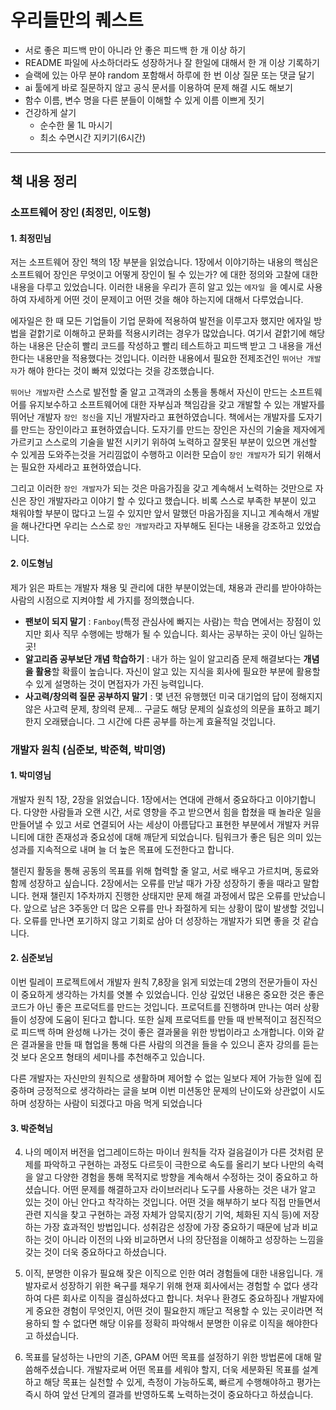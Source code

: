 # 우리들만의 퀘스트

- 서로 좋은 피드백 만이 아니라 안 좋은 피드백 한 개 이상 하기
- README 파일에 사소하더라도 성장하거나 잘 한일에 대해서 한 개 이상 기록하기
- 슬랙에 있는 아무 분야 random 포함해서 하루에 한 번 이상 질문 또는 댓글 달기
- ai 툴에게 바로 질문하지 않고 공식 문서를 이용하여 문제 해결 시도 해보기
- 함수 이름, 변수 명을 다른 분들이 이해할 수 있게 이름 이쁘게 짓기
- 건강하게 살기
  - 순수한 물 1L 마시기
  - 최소 수면시간 지키기(6시간)

---

## 책 내용 정리

### 소프트웨어 장인 (최정민, 이도형)

#### 1. 최정민님

저는 소프트웨어 장인 책의 1장 부분을 읽었습니다. 1장에서 이야기하는 내용의 핵심은 소프트웨어 장인은 무엇이고 어떻게 장인이 될 수 있는가? 에 대한 정의와 고찰에 대한 내용을 다루고 있었습니다. 이러한 내용을
우리가 흔히 알고 있는 `에자일 `을 예시로 사용하여 자세하게 어떤 것이 문제이고 어떤 것을 해야 하는지에 대해서 다루었습니다.

에자일은 한 때 모든 기업들이 기업 문화에 적용하여 발전을 이루고자 했지만 에자일 방법을 겉핡기로 이해하고 문화를 적용시키려는 경우가 많았습니다. 여기서 겉핡기에 해당하는 내용은 단순히 빨리 코드를 작성하고 빨리
테스트하고 피드백 받고 그 내용을 개선한다는 내용만을 적용했다는 것입니다. 이러한 내용에서 필요한 전제조건인 `뛰어난 개발자`가 해야 한다는 것이 빠져 있었다는 것을 강조했습니다.

`뛰어난 개발자`란 스스로 발전할 줄 알고 고객과의 소통을 통해서 자신이 만드는 소프트웨어를 유지보수하고 소프트웨어에 대한 자부심과 책임감을 갖고 개발할 수 있는 개발자를 뛰어난 개발자 `장인 정신`을 지닌
개발자라고 표현하였습니다. 책에서는 개발자를 도자기를 만드는 장인이라고 표현하였습니다. 도자기를 만드는 장인은 자신의 기술을 제자에게 가르키고 스스로의 기술을 발전 시키기 위하여 노력하고 잘못된 부분이 있으면 개선할
수 있게끔 도와주는것을 거리낌없이 수행하고 이러한 모습이 `장인 개발자`가 되기 위해서는 필요한 자세라고 표현하였습니다.

그리고 이러한 `장인 개발자`가 되는 것은 마음가짐을 갖고 계속해서 노력하는 것만으로 자신은 장인 개발자라고 이야기 할 수 있다고 했습니다. 비록 스스로 부족한 부분이 있고 채워야할 부분이 많다고 느낄 수 있지만
앞서 말했던 마음가짐을 지니고 계속해서 개발을 해나간다면 우리는 스스로 `장인 개발자`라고 자부해도 된다는 내용을 강조하고 있었습니다.

#### 2. 이도형님

제가 읽은 파트는 개발자 채용 및 관리에 대한 부분이었는데, 채용과 관리를 받아야하는 사람의 시점으로 지켜야할 세 가지를 정의했습니다.<br>

- **팬보이 되지 말기** : `Fanboy`(특정 관심사에 빠지는 사람)는 학습 면에서는 장점이 있지만 회사 직무 수행에는 방해가 될 수 있습니다. 회사는 공부하는 곳이 아닌 일하는 곳!<br>
- **알고리즘 공부보단 개념 학습하기** : 내가 하는 일이 알고리즘 문제 해결보다는 **개념을 활용**할 확률이 높습니다. 자신이 알고 있는 지식을 회사에 필요한 부분에 활용할 수 있게 설명하는 것이 면접자가
  가진 능력입니다.<br>
- **사고력/창의력 질문 공부하지 말기** : 몇 년전 유행했던 미국 대기업의 답이 정해지지 않은 사고력 문제, 창의력 문제... 구글도 해당 문제의 실효성의 의문을 표하고 폐기한지 오래됐습니다. 그 시간에 다른
  공부를 하는게 효율적일 것입니다.<br>

### 개발자 원칙 (심준보, 박준혁, 박미영)

#### 1. 박미영님

개발자 원칙 1장, 2장을 읽었습니다. 1장에서는 연대에 관해서 중요하다고 이야기합니다. 다양한 사람들과 오랜 시간, 서로 영향을 주고 받으면서 힘을 합쳤을 때 놀라운 일을 만들어낼 수 있고 서로 연결되어 사는
세상이 아름답다고 표현한 부분에서 개발자 커뮤니티에 대한 존재성과 중요성에 대해 깨닫게 되었습니다. 팀워크가 좋은 팀은 의미 있는 성과를 지속적으로 내며 늘 더 높은 목표에 도전한다고 합니다.

챌린지 활동을 통해 공동의 목표를 위해 협력할 줄 알고, 서로 배우고 가르치며, 동료와 함께 성장하고 싶습니다. 2장에서는 오류를 만날 때가 가장 성장하기 좋을 때라고 말합니다. 현재 챌린지 1주차까지 진행한
상태지만 문제 해결 과정에서 많은 오류를 만났습니다. 앞으로 남은 3주동안 더 많은 오류를 만나 좌절하게 되는 상황이 많이 발생할 것입니다. 오류를 만나면 포기하지 않고 기회로 삼아 더 성장하는 개발자가 되면 좋을
것 같습니다.

#### 2. 심준보님

이번 릴레이 프로젝트에서 개발자 원칙 7,8장을 읽게 되었는데 2명의 전문가들이 자신이 중요하게 생각하는 가치를 엿볼 수 있었습니다. 인상 깊었던 내용은 중요한 것은 좋은 코드가 아닌 좋은 프로덕트를 만드는
것입니다. 프로덕트를 진행하며 만나는 여러 상황들이 성장에 도움이 된다고 합니다. 또한 실제 프로덕트를 만들 때 반복적이고 점진적으로 피드백 하며 완성해 나가는 것이 좋은 결과물을 위한 방법이라고 소개합니다. 이와
같은 결과물을 만들 때 협업을 통해 다른 사람의 의견을 들을 수 있으니 혼자 강의를 듣는 것 보다 온오프 형태의 세미나를 추천해주고 있습니다.

다른 개발자는 자신만의 원칙으로 생활하며 제어할 수 없는 일보다 제어 가능한 일에 집중하며 긍정적으로 생각하라는 글을 보며 이번 미션동안 문제의 난이도와 상관없이 시도하며 성장하는 사람이 되겠다고 마음 먹게
되었습니다

#### 3. 박준혁님

04. 나의 메이저 버전을 업그레이드하는 마이너 원칙들
    각자 걸음걸이가 다른 것처럼 문제를 파악하고 구현하는 과정도 다르듯이 극한으로 속도를 올리기 보다 나만의 속력을 알고 다양한 경험을 통해 목적지로 방향을 계속해서 수정하는 것이 중요하고 하셨습니다.
    어떤 문제를 해결하고자 라이브러리나 도구를 사용하는 것은 내가 알고 있는 것이 아닌 안다고 착각하는 것입니다. 어떤 것을 해부하기 보다 직접 만들면서 관련 지식을 찾고 구현하는 과정 자체가 암묵지(장기 기억,
    체화된 지식 등)에 저장하는 가장 효과적인 방법입니다.
    성취감은 성장에 가장 중요하기 때문에 남과 비교하는 것이 아니라 이전의 나와 비교하면서 나의 장단점을 이해하고 성장하는 느낌을 갖는 것이 더욱 중요하다고 하셨습니다.

05. 이직, 분명한 이유가 필요해
    잦은 이직으로 인한 여러 경험들에 대한 내용입니다. 개발자로서 성장하기 위한 욕구를 채우기 위해 현재 회사에서는 경험할 수 없다 생각 하여 다른 회사로 이직을 결심하셨다고 합니다. 처우나 환경도 중요하짐나
    개발자에게 중요한 경험이 무엇인지, 어떤 것이 필요한지 깨닫고 적용할 수 있는 곳이라면 적용하되 할 수 없다면 해당 이유를 정확히 파악해서 분명한 이유로 이직을 해야한다고 하셨습니다.
06. 목표를 달성하는 나만의 기존, GPAM
    어떤 목표를 설정하기 위한 방법론에 대해 말씀해주셨습니다. 개발자로써 어떤 목표를 세워야 할지, 더욱 세분화된 목표를 설계하고 해당 목표는 실천할 수 있게, 측정이 가능하도록, 빠르게 수행해야하고 평가는 즉시
    하여 앞선 단계의 결과를 반영하도록 노력하는것이 중요하다고 하셨습니다.
